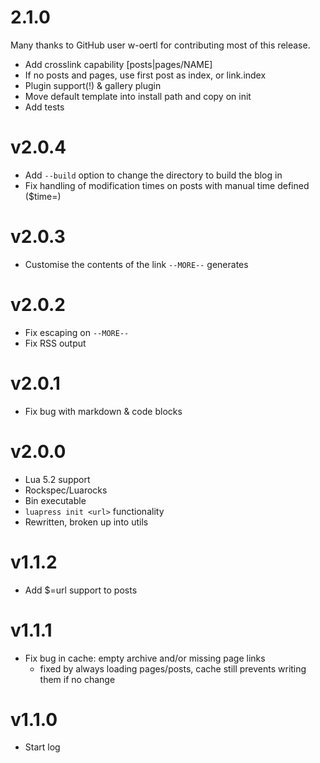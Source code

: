 # 2.1.0

Many thanks to GitHub user w-oertl for contributing most of this release.

+ Add crosslink capability [posts|pages/NAME]
+ If no posts and pages, use first post as index, or link.index
+ Plugin support(!) & gallery plugin
+ Move default template into install path and copy on init
+ Add tests

# v2.0.4

+ Add `--build` option to change the directory to build the blog in
+ Fix handling of modification times on posts with manual time defined ($time=)

# v2.0.3

+ Customise the contents of the link `--MORE--` generates

# v2.0.2

+ Fix escaping on `--MORE--`
+ Fix RSS output

# v2.0.1

+ Fix bug with markdown & code blocks

# v2.0.0

+ Lua 5.2 support
+ Rockspec/Luarocks
+ Bin executable
+ `luapress init <url>` functionality
+ Rewritten, broken up into utils

# v1.1.2

+ Add $=url support to posts

# v1.1.1

+ Fix bug in cache: empty archive and/or missing page links
    * fixed by always loading pages/posts, cache still prevents writing them if no change

# v1.1.0

+ Start log
